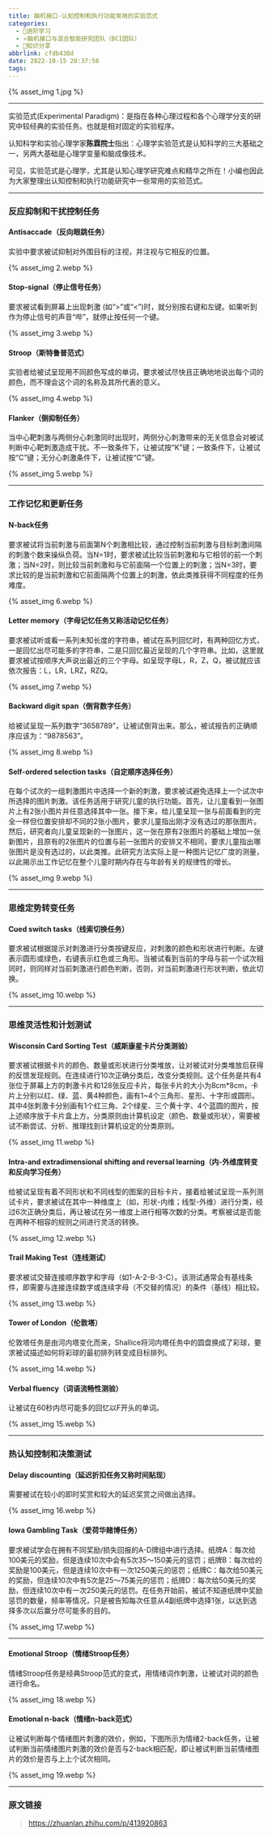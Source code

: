 ```yaml
---
title: 脑机接口-认知控制和执行功能常用的实验范式
categories:
  - 🌙进阶学习
  - ⭐脑机接口与混合智能研究团队（BCI团队）
  - 💫知识分享
abbrlink: cfdb438d
date: 2022-10-15 20:37:58
tags:
---
```


{% asset_img 1.jpg %}

<!--more-->

***

实验范式(Experimental Paradigm)：是指在各种心理过程和各个心理学分支的研究中较经典的实验任务。也就是相对固定的实验程序。

认知科学和实验心理学家**陈霖院士**指出：心理学实验范式是认知科学的三大基础之一，另两大基础是心理学变量和脑成像技术。

可见，实验范式是心理学，尤其是认知心理学研究难点和精华之所在！小编也因此为大家整理出认知控制和执行功能研究中一些常用的实验范式。

***

### 反应抑制和干扰控制任务

#### Antisaccade（反向眼跳任务）

实验中要求被试抑制对外围目标的注视，并注视与它相反的位置。

{% asset_img 2.webp %}

#### Stop-signal（停止信号任务）

要求被试看到屏幕上出现刺激 (如“>”或“<”)时，就分别按右键和左键。如果听到作为停止信号的声音“哔”，就停止按任何一个键。

{% asset_img 3.webp %}

#### Stroop（斯特鲁普范式）

实验者给被试呈现用不同颜色写成的单词，要求被试尽快且正确地地说出每个词的颜色，而不理会这个词的名称及其所代表的意义。

{% asset_img 4.webp %}

#### Flanker（侧抑制任务）

当中心靶刺激与两侧分心刺激同时出现时，两侧分心刺激带来的无关信息会对被试判断中心靶刺激造成干扰。不一致条件下，让被试按“K”键；一致条件下，让被试按“C”键；无分心刺激条件下，让被试按“C”键。

{% asset_img 5.webp %}

***

### 工作记忆和更新任务

#### N-back任务

要求被试将当前刺激与前面第N个刺激相比较，通过控制当前刺激与目标刺激间隔的刺激个数来操纵负荷。当N=1时，要求被试比较当前刺激和与它相邻的前一个刺激；当N=2时，则比较当前刺激和与它前面隔一个位置上的刺激；当N=3时，要求比较的是当前刺激和它前面隔两个位置上的刺激，依此类推获得不同程度的任务难度。

{% asset_img 6.webp %}

#### Letter memory（字母记忆任务又称活动记忆任务）

要求被试听或看一系列未知长度的字符串，被试在系列回忆时，有两种回忆方式，一是回忆出尽可能多的字符串，二是只回忆最近呈现的几个字符串。比如，这里就要求被试按顺序大声说出最近的三个字母。如呈现字母L，R，Z，Q，被试就应该依次报告：L，LR，LRZ，RZQ。

{% asset_img 7.webp %}

#### Backward digit span（倒背数字任务）

给被试呈现一系列数字“3658789”，让被试倒背出来。那么，被试报告的正确顺序应该为：“9878563”。

{% asset_img 8.webp %}

#### Self-ordered selection tasks（自定顺序选择任务）

在每个试次的一组刺激图片中选择一个新的刺激，要求被试避免选择上一个试次中所选择的图片刺激。该任务适用于研究儿童的执行功能。首先，让儿童看到一张图片上有2张小图片并任意选择其中一张。接下来，给儿童呈现一张与前面看到的完全一样但位置安排却不同的2张小图片，要求儿童指出刚才没有选过的那张图片。然后，研究者向儿童呈现新的一张图片，这一张在原有2张图片的基础上增加一张新图片，且原有的2张图片的位置与前一张图片的安排又不相同，要求儿童指出哪张图片是没有选过的，以此类推。此研究方法实际上是一种图片记忆广度的测量，以此揭示出工作记忆在整个儿童时期内存在与年龄有关的规律性的增长。

{% asset_img 9.webp %}

***

### 思维定势转变任务

#### Cued switch tasks（线索切换任务）

要求被试根据提示对刺激进行分类按键反应，对刺激的颜色和形状进行判断。左键表示圆形或绿色，右键表示红色或三角形。当被试看到当前的字母与前一个试次相同时，则同样对当前刺激进行颜色判断，否则，对当前刺激进行形状判断，依此切换。

{% asset_img 10.webp %}

***

### 思维灵活性和计划测试

#### Wisconsin Card Sorting Test（威斯康星卡片分类测验）

要求被试根据卡片的颜色、数量或形状进行分类堆放，让对被试对分类堆放后获得的反馈发现规则。在连续进行10次正确分类后，改变分类规则。这个任务是共有4张位于屏幕上方的刺激卡片和128张反应卡片，每张卡片的大小为8cm*8cm，卡片上分别以红、绿、蓝、黄4种颜色，画有1~4个三角形、星形、十字形或圆形。其中4张刺激卡分别画有1个红三角、2个绿星、三个黄十字、4个蓝圆的图片，按上述顺序放于卡片盒上方。分类原则由计算机设定（颜色、数量或形状），需要被试不断尝试、分析、推理找到计算机设定的分类原则。

{% asset_img 11.webp %}

#### Intra-and extradimensional shifting and reversal learning（内-外维度转变和反向学习任务）

给被试呈现有着不同形状和不同线型的图案的目标卡片，接着给被试呈现一系列测试卡片，要求被试在其中一种维度上（如，形状-内维；线型-外维）进行分类，经过6次正确分类后，再让被试在另一维度上进行相等次数的分类。考察被试是否能在两种不相容的规则之间进行灵活的转换。

{% asset_img 12.webp %}

#### Trail Making Test（连线测试）

要求被试交替连接顺序数字和字母（如1-A-2-B-3-C）。该测试通常会有基线条件，即需要与连接连续数字或连续字母（不交替的情况）的条件（基线）相比较。

{% asset_img 13.webp %}

#### Tower of London（伦敦塔）

伦敦塔任务是由河内塔变化而来，Shallice将河内塔任务中的圆盘换成了彩球，要求被试描述如何将彩球的最初排列转变成目标排列。

{% asset_img 14.webp %}

#### Verbal fluency（词语流畅性测验）

让被试在60秒内尽可能多的回忆以F开头的单词。

{% asset_img 15.webp %}

***

### 热认知控制和决策测试

#### Delay discounting（延迟折扣任务又称时间贴现）

需要被试在较小的即时奖赏和较大的延迟奖赏之间做出选择。

{% asset_img 16.webp %}

#### Iowa Gambling Task（爱荷华赌博任务）

要求被试学会在拥有不同奖励/损失回报的A-D牌组中进行选择。纸牌A：每次给100美元的奖励，但是连续10次中会有5次35～150美元的惩罚；纸牌B：每次给的奖励是100美元，但是连续10次中有一次1250美元的惩罚；纸牌C：每次给50美元的奖励，但连续10次中有5次是25～75美元的惩罚；纸牌D：每次给50美元的奖励，但连续10次中有一次250美元的惩罚。在任务开始前，被试不知道纸牌中奖励惩罚的数量，频率等情况，只是被告知每次任意从4副纸牌中选择1张，以达到选择多次以后赢分尽可能多的目的。

{% asset_img 17.webp %}

***

#### Emotional Stroop（情绪Stroop任务）

情绪Stroop任务是经典Stroop范式的变式，用情绪词作刺激，让被试对词的颜色进行命名。

{% asset_img 18.webp %}

#### Emotional n-back（情绪n-back范式）

让被试判断每个情绪图片刺激的效价，例如，下图所示为情绪2-back任务，让被试判断当前情绪图片刺激的效价是否与2-back相匹配，即让被试判断当前情绪图片的效价是否与上上个试次相同。

{% asset_img 19.webp %}

***

### 原文链接

> <https://zhuanlan.zhihu.com/p/413920863>

